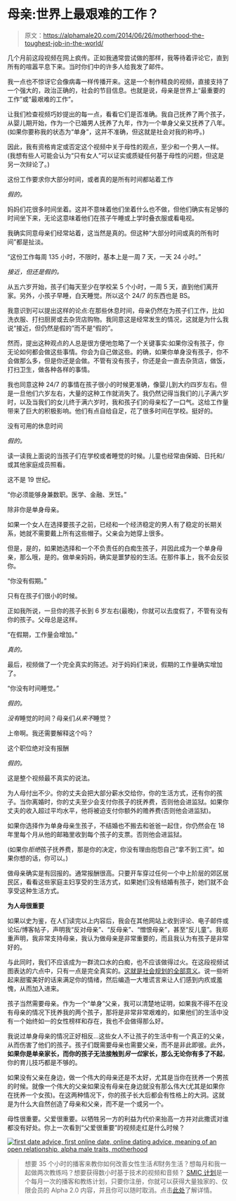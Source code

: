 # 母亲:世界上最艰难的工作？

> 原文：<https://alphamale20.com/2014/06/26/motherhood-the-toughest-job-in-the-world/>

几个月前这段视频在网上疯传。正如我通常尝试做的那样，我等待着评论它，直到所有的喧嚣平息下来。当时你们中的许多人给我发了邮件。

我一点也不惊讶它会像病毒一样传播开来。这是一个制作精良的视频，直接支持了一个强大的，政治正确的，社会的节目信息。也就是说，母亲是世界上“最重要的工作”或“最艰难的工作”。

让我们检查视频巧妙提出的每一点，看看它们是否准确。我自己抚养了两个孩子，从婴儿期开始，作为一个已婚男人抚养了九年，作为一个单身父亲又抚养了八年。(如果你要称我的状态为“单身”，这并不准确，但这就是社会对我的称呼。)

因此，我有资格肯定或否定这个视频中关于母性的观点，至少和一个男人一样。(我想有些人可能会认为“只有女人”可以证实或质疑任何基于母性的问题，但这是另一次辩论了。)

这份工作要求你大部分时间，或者真的是所有时间都站着工作

*假的。*

妈妈们花很多时间坐着。这并不意味着他们坐着什么也不做，但他们确实有足够的时间坐下来，无论这意味着他们在孩子午睡或上学时叠衣服或看电视。

我确实同意母亲们经常站着，这当然是真的。但这种“大部分时间或真的所有时间”都是扯淡。

“这份工作每周 135 小时，不限时，基本上是一周 7 天，一天 24 小时。”

*接近，但还是假的。*

从五六岁开始，孩子们每天至少在学校呆 5 个小时，一周 5 天，直到他们离开家。另外，小孩子早睡，白天睡觉。所以这个 24/7 的东西也是 BS。

我意识到可以提出这样的论点:在那些休息时间，母亲仍然在为孩子们工作，比如洗衣服、打扫厨房或去杂货店购物。我同意这是经常发生的情况，这就是为什么我说“接近，但仍然是假的”而不是“假的”。

然而，提出这种观点的人总是很方便地忽略了一个关键事实:如果你没有孩子，你无论如何都会做这些事情。你会为自己做这些。的确，如果你单身没有孩子，你不会做那么多，但是你还是会做。不管有没有孩子，你还是会一直去杂货店，做饭，打扫卫生，做各种各样的事情。

我也同意这种 24/7 的事情在孩子很小的时候更准确，像婴儿到大约四岁左右。但是一旦他们六岁左右，大量的这种工作就消失了。我仍然记得当我们的儿子满六岁时，以及当我们的女儿终于满六岁时，我和孩子们的母亲松了一口气。这给工作量带来了巨大的积极影响。他们有点自给自足，花了很多时间在学校。挺好的。

没有可用的休息时间

*假的。*

读一读我上面说的当孩子们在学校或者睡觉的时候。儿童也经常由保姆、日托和/或其他家庭成员照看。

这不是 19 世纪。

“你必须能够身兼数职。医学、金融、烹饪。”

除非你是单身母亲。

如果一个女人在选择要孩子之前，已经和一个经济稳定的男人有了稳定的长期关系，她就不需要戴上所有这些帽子。父亲会为她穿上很多。

但是，是的，如果她选择和一个不负责任的白痴生孩子，并因此成为一个单身母亲，那么哦，是的。做单亲妈妈，确实是噩梦般的生活。在那件事上，我不会反驳你。

“你没有假期。”

只有在孩子们很小的时候。

正如我所说，一旦你的孩子长到 6 岁左右(最晚)，你就可以去度假了，不管有没有你的孩子。父母总是这样。

“在假期，工作量会增加。”

*真的。*

最后，视频做了一个完全真实的陈述。对于妈妈们来说，假期的工作量确实增加了。

“你没有时间睡觉。”

*假的。*

*没有*睡觉的时间？母亲们*从来不*睡觉？

上帝啊。我还需要解释这个吗？

这个职位绝对没有报酬

*假的。*

这是整个视频最不真实的说法。

为人母付出不少。你的丈夫会把大部分薪水交给你，你的生活方式，还有你的孩子。当你离婚时，你的丈夫至少会支付你孩子的抚养费，否则他会进监狱。如果你丈夫的收入超过平均水平，他将被迫支付你额外的赡养费(否则他会进监狱)。

如果你选择作为单身母亲生孩子，不结婚也不搬去和爸爸一起住，你仍然会在 18 年里每个月从他的邮箱里收到每个孩子的支票。否则他会进监狱。

(如果你*拒绝*孩子抚养费，那是你的决定，你没有理由抱怨自己“拿不到工资”。如果你想的话，你可以。)

做母亲确实是有回报的。通常报酬很高。只要开车穿过任何一个中上阶层的郊区居民区，看看这些家庭主妇享受的生活方式，如果她们没有结婚有孩子，她们就不会享受这种生活方式。

**为人母很重要**

如果以史为鉴，在人们读完以上内容后，我会在其他网站上收到评论、电子邮件或论坛/博客帖子，声明我“反对母亲”、“反母亲”、“憎恨母亲”，甚至“反儿童”。我郑重声明，我非常支持母亲，我认为做母亲是非常重要的，而且我认为有孩子是非常好的。

与此同时，我们不应该成为一群流口水的白痴，也不应该做得过火。在这段视频试图表达的六点中，只有一点是完全真实的。[这就是社会规划的全部意义](https://blackdragonblog.com/2013/11/24/2-2-5/ "2 + 2 = 5")。说一些听起来甜蜜美好的话来满足你的情绪，然后编造一大堆谎言来让人们感到内疚或羞愧，从而加入进来。

孩子当然需要母亲。作为一个“单身”父亲，我可以清楚地证明，如果我不得不在没有母亲的情况下抚养我的两个孩子，那将是非常非常艰难的，如果他们的生活中没有一个始终如一的女性榜样和存在，我也不会做得那么好。

我说过单身母亲的情况正好相反...这些女人不让孩子的生活中有一个真正的父亲，从而伤害了他们的孩子。孩子们既需要母亲也需要父亲，而不是非此即彼。此外，**如果你是单亲家长，而你的孩子无法接触到*另一位*家长，那么无论你有多了不起**，你的育儿技巧都是不够的。

如果没有父亲在身边，做一个伟大的母亲还是不太好，尤其是当你在抚养一个男孩的时候。就像一个伟大的父亲如果没有母亲在身边就没有那么伟大(尤其是如果你在抚养一个女孩)。在这两种情况下，你的孩子长大后都会有性格上的大洞。这就是为什么大自然创造了母亲和父亲，而不是一个或另一个。

母性很重要。父爱很重要。以牺牲另一方的利益为代价来抬高一方并对此撒谎对谁都没有好处。你上一次看到“父爱很重要”的视频走红是什么时候？

[![first date advice, first online date, online dating advice, meaning of an open relationship, alpha male traits, motherhood](img/872a2f0407f500ab9277706b5c9b7b4c.png)](http://www.sovereignmaninnercircle.com/) 

> 想要 35 个小时的播客来教你如何改善女性生活*和*财务生活？想每月和我一起做两次教练吗？想要获得数小时基于技术的视频和音频？ [SMIC 计划](https://alphamale20.kartra.com/page/vIL17)是一个每月一次的播客和教练计划，只要你注册，你就可以获得大量独家的、仅限会员的 Alpha 2.0 内容，并且你可以随时取消。点击[此处](https://alphamale20.kartra.com/page/vIL17)了解详情。
> 
> 